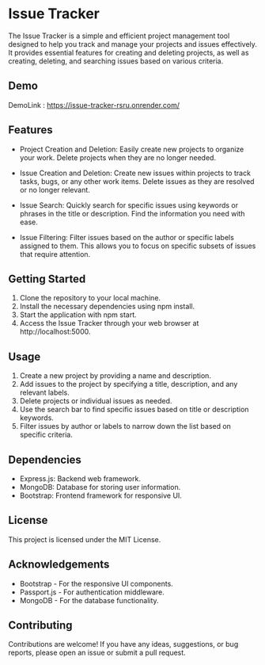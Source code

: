 # Issue Tracker

The Issue Tracker is a simple and efficient project management tool designed to help you track and manage your projects and issues effectively. It provides essential features for creating and deleting projects, as well as creating, deleting, and searching issues based on various criteria.

## Demo

DemoLink : https://issue-tracker-rsru.onrender.com/

## Features

- Project Creation and Deletion: Easily create new projects to organize your work. Delete projects when they are no longer needed.

- Issue Creation and Deletion: Create new issues within projects to track tasks, bugs, or any other work items. Delete issues as they are resolved or no longer relevant.

- Issue Search: Quickly search for specific issues using keywords or phrases in the title or description. Find the information you need with ease.

- Issue Filtering: Filter issues based on the author or specific labels assigned to them. This allows you to focus on specific subsets of issues that require attention.

## Getting Started

1. Clone the repository to your local machine.
2. Install the necessary dependencies using npm install.
3. Start the application with npm start.
4. Access the Issue Tracker through your web browser at http://localhost:5000.

## Usage

1. Create a new project by providing a name and description.
2. Add issues to the project by specifying a title, description, and any relevant labels.
3. Delete projects or individual issues as needed.
4. Use the search bar to find specific issues based on title or description keywords.
5. Filter issues by author or labels to narrow down the list based on specific criteria.

## Dependencies

- Express.js: Backend web framework.
- MongoDB: Database for storing user information.
- Bootstrap: Frontend framework for responsive UI.

## License

This project is licensed under the MIT License.

## Acknowledgements

- Bootstrap - For the responsive UI components.
- Passport.js - For authentication middleware.
- MongoDB - For the database functionality.

## Contributing

Contributions are welcome! If you have any ideas, suggestions, or bug reports, please open an issue or submit a pull request.
